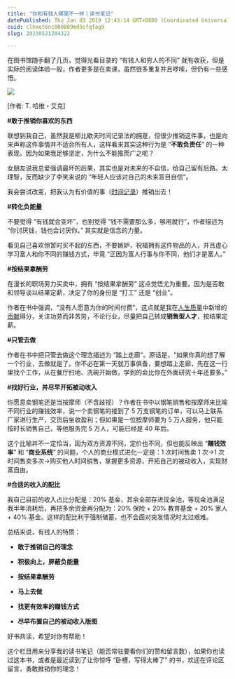 ```yaml
---
title: "你和有钱人哪里不一样丨读书笔记"
datePublished: Thu Jan 03 2019 12:43:14 GMT+0000 (Coordinated Universal Time)
cuid: clhxet6nc000809md5ofqfag9
slug: 20230521204322

---
```


在图书馆随手翻了几页，觉得光看目录的 “有钱人和穷人的不同” 就有收获，但是实际的阅读体验一般，作者更多是在卖课，虽然很多重复并且啰嗦，但仍有一些感悟。

![](url)

\[作者: T. 哈维・艾克\]

**#敢于推销你喜欢的东西**

联想到我自己，虽然我是柳比歇夫时间记录法的拥趸，但很少推销这件事，也是向来声称这件事情并不适合所有人，这样看来其实这种行为是 “**不敢负责任**” 的一种表现。因为如果我足够坚定，为什么不能推而广之呢？

女朋友说我总爱强调最坏的后果，其实也是对未来的不自信，给自己留有后路。太理智，反而缺少了李笑来说的 “年轻人应该对自己的未来盲目自信”。

我会尝试改变，把我认为有价值的事（[时间记录](http://mp.weixin.qq.com/s?__biz=MzI3MzU5MDA1OQ==&mid=2247484615&idx=1&sn=ae0f6350d150da32913199859969a79b&chksm=eb21b683dc563f95794eee235d5e3e4cd671c118a81bb244bec4629805933c38c93d458ce250&scene=21#wechat_redirect)）推销出去！

**#转化负能量**

不要觉得 “有钱就会变坏”，也别觉得 “钱不需要那么多，够用就行”，作者描述为 “你讨厌钱，钱也会讨厌你。” 其实就是信念的力量。

看见自己喜欢但暂时买不起的东西，不要嫉妒，祝福拥有这件物品的人，并且虚心学习富人和你不同的赚钱方式，毕竟 “正因为富人行事与你不同，他们才是富人。”

**#按结果拿酬劳**

在漫长的职场劳力买卖中，拥有 “按结果拿酬劳” 这点觉悟尤为重要。因为是否敢和领导谈以结果定薪，决定了你的身份是 “打工” 还是 “创业”。

作者在书中强调，“没有人愿意为你的时间付费”，这点就是我在[人生质量](http://mp.weixin.qq.com/s?__biz=MzI3MzU5MDA1OQ==&mid=2247484755&idx=1&sn=099c12169ec729799d9e7791c0e15131&chksm=eb21b717dc563e01bad5899041269ad90c3bd1d0ce25077c075d1627c25caa7e3295921d2ea1&scene=21#wechat_redirect)中新增的[贡献](http://mp.weixin.qq.com/s?__biz=MzI3MzU5MDA1OQ==&mid=2247484773&idx=1&sn=bef350ce8bd0cebce51a93a83fc92a0f&chksm=eb21b721dc563e3794b1f1957a6176e52d574f9f8c87bbf09fbb5870466bea731aaea22354c0&scene=21#wechat_redirect)得分，关注功劳而非苦劳，不论行业，尽量把自己转成**销售型人才**，按结果定薪。

**#只管去做**

作者在书中把只管去做这个理念描述为 “踏上走廊”。原话是，“如果你真的想了解一个行业，去做就是了。你不必在第一天就万事俱备，要想踏上走廊，先在这一行里找个工作，从在餐厅扫地、洗碗开始做，学到的会比你在外面研究十年还要多。”

**#找好行业，并尽早开拓被动收入**

你愿意卖钢笔还是当按摩师（不含歧视）？作者在书中以钢笔销售和按摩师来比喻不同行业的赚钱效率，说一个卖钢笔的接到了 5 万支钢笔的订单，可以马上联系厂家进行生产，交货后坐收盈利；但如果是一位按摩师要为 5 万人服务，他只能按时长销售自己，等他服务完 5 万人，可能已经是 40 年后。

这个比喻并不一定恰当，因为双方资源不同，定价也不同，但也能反映出 “**赚钱效率**” 和 “**商业系统**” 的问题，个人的商业模式进化一定是：1 次时间售卖 1 次→1 次时间售卖多次→购买他人时间销售，掌握更多资源，开拓自己的被动收入，实现财富自由。

**#合适的收入的配比**

我自己目前的收入占比分配是：20% 基金，其余全部存进现金池，等现金池满足我半年消耗后，再把多余资金再分配为：20% 保险 + 20% 教育基金 + 20% 家人 + 40% 基金。这样的配比利于强制储蓄，也不会面对突发情况时太过艰难。

总结来说，有钱人的特质：

* **敢于推销自己的理念**
    
* **积极向上，屏蔽负能量**
    
* **按结果拿酬劳**
    
* **马上去做**
    
* **找更有效率的赚钱方式**
    
* **尽早布置自己的被动收入版图**
    

好书共读，希望对你有帮助！

这个栏目用来分享我的读书笔记（能否常驻要看你们的赞和留言数），如果你也读过这本书，或者是最近读到了让你惊呼 “卧槽，写得太棒了” 的书，欢迎在评论区留言，勇敢推销你的理念！